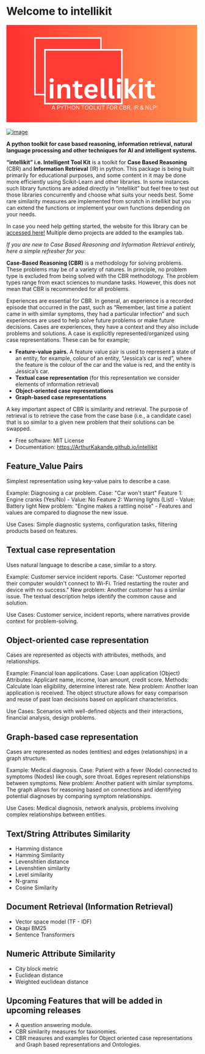 # Welcome to intellikit

![logo](intellikit_package.png)

[![image](https://img.shields.io/pypi/v/intellikit.svg)](https://pypi.python.org/pypi/intellikit)


**A python toolkit for case based reasoning, information retrieval, natural language processing and other techniques for AI and intelligent systems.**

**“intellikit” i.e. Intelligent Tool Kit** is a toolkit for **Case Based Reasoning** (CBR) and **Information Retrieval** (IR) in python. This package is being built primarily for educational purposes, and some content in it may be done more efficiently using Scikit-Learn and other libraries. In some instances such library functions are added directly in “intellikit” but feel free to test out those libraries concurrently and choose what suits your needs best. Some rare similarity measures are implemented from scratch in intellikit but you can extend the functions or implement your own functions depending on your needs. 

In case you need help getting started, the website for this library can be [accessed here!](https://ArthurKakande.github.io/intellikit) Multiple demo projects are added to the examples tab.

*If you are new to Case Based Reasoning and Information Retrieval entirely, here a simple refresher for you:*

**Case-Based Reasoning (CBR)** is a methodology for solving problems. These 
problems may be of a variety of natures. In principle, no problem type is excluded from 
being solved with the CBR methodology. The problem types range from exact sciences 
to mundane tasks. However, this does not mean that CBR is recommended for all problems.

Experiences are essential for CBR. In general, an experience is a recorded episode that occurred in the past, such as “Remember, last time a patient came in with similar symptoms, they had a particular infection” and such experiences are used to help solve future problems or make future decisions. Cases are experiences, they have a context and they also include problems and solutions. A case is explicitly represented/organized using case representations. These can be for example; 

-   **Feature-value pairs.** A feature value pair is used to represent a state of an entity, for example, colour of an entity, “Jessica’s car is red”, where the feature is the colour of the car and the value is red, and the entity is Jessica’s car.
-   **Textual case representation** (for this representation we consider elements of information retrieval)
-   **Object-oriented case representations**
-   **Graph-based case representations**

A key important aspect of CBR is similarity and retrieval. The purpose of retrieval is to retrieve the case from the case base (i.e., a candidate case) that is so similar to a given new problem that their solutions can be swapped. 


-   Free software: MIT License
-   Documentation: <https://ArthurKakande.github.io/intellikit>
    

## Feature_Value Pairs
  Simplest representation using key-value pairs to describe a case.
  
  Example: Diagnosing a car problem.
  Case: "Car won't start"
  Feature 1: Engine cranks (Yes/No) - Value: No
  Feature 2: Warning lights (List) - Value: Battery light
  New problem: "Engine makes a rattling noise" - Features and values are compared to diagnose the new issue.
  
  Use Cases: Simple diagnostic systems, configuration tasks, filtering products based on features.

## Textual case representation
  Uses natural language to describe a case, similar to a story.
  
  Example: Customer service incident reports.
  Case: "Customer reported their computer wouldn't connect to Wi-Fi. Tried restarting the router and device with no success."
  New problem: Another customer has a similar issue. The textual description helps identify the common cause and solution.
  
  Use Cases: Customer service, incident reports, where narratives provide context for problem-solving.

## Object-oriented case representation
  Cases are represented as objects with attributes, methods, and relationships.
  
  Example: Financial loan applications.
  Case: Loan application (Object)
  Attributes: Applicant name, income, loan amount, credit score.
  Methods: Calculate loan eligibility, determine interest rate.
  New problem: Another loan application is received. The object structure allows for easy comparison and reuse of past loan decisions based on applicant characteristics.
  
  Use Cases: Scenarios with well-defined objects and their interactions, financial analysis, design problems.

## Graph-based case representation
  Cases are represented as nodes (entities) and edges (relationships) in a graph structure.

  Example: Medical diagnosis.
  Case: Patient with a fever (Node) connected to symptoms (Nodes) like cough, sore throat. Edges represent relationships between symptoms.
  New problem: Another patient with similar symptoms. The graph allows for reasoning based on connections and identifying potential diagnoses by comparing symptom relationships.
  
  Use Cases: Medical diagnosis, network analysis, problems involving complex relationships between entities.



## Text/String Attributes Similarity
-   Hamming distance
-   Hamming Similarity
-   Levenshtien distance
-   Levenshtien similarity
-   Level similarity
-   N-grams
-   Cosine Similarity

## Document Retrieval (Information Retrieval)
-   Vector space model (TF - IDF) 
-   Okapi BM25
-   Sentence Transformers

## Numeric Attribute Similarity
-   City block metric
-   Euclidean distance
-   Weighted euclidean distance

## Upcoming Features that will be added in upcoming releases
-   A question answering module.
-   CBR similarity measures for taxonomies.
-   CBR measures and examples for Object oriented case representations and Graph based representations and Ontologies.

